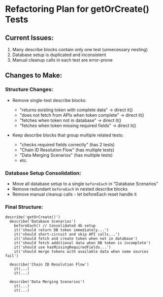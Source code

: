 # Refactoring Plan for getOrCreate() Tests

## Current Issues:
1. Many describe blocks contain only one test (unnecessary nesting)
2. Database setup is duplicated and inconsistent
3. Manual cleanup calls in each test are error-prone

## Changes to Make:

### Structure Changes:
- Remove single-test describe blocks:
  - "returns existing token with complete data" -> direct it()
  - "does not fetch from APIs when token complete" -> direct it()
  - "fetches when token not in database" -> direct it()
  - "fetches when token missing required fields" -> direct it()

- Keep describe blocks that group multiple related tests:
  - "checks required fields correctly" (has 2 tests)
  - "Chain ID Resolution Flow" (has multiple tests)
  - "Data Merging Scenarios" (has multiple tests)
  - etc.

### Database Setup Consolidation:
- Move all database setup to a single `beforeEach` in "Database Scenarios"
- Remove redundant `beforeEach` in nested describe blocks
- Remove manual cleanup calls - let beforeEach reset handle it

### Final Structure:
```
describe('getOrCreate()')
  describe('Database Scenarios')
    beforeEach() // Consolidated db setup
    it('should return DB token immediately...')
    it('should short-circuit and skip API calls...')
    it('should fetch and create token when not in database')
    it('should fetch additional data when DB token is incomplete')
    it('should use hasMissingRequiredFields...')
    it('should merge tokens with available data when some sources fail')

  describe('Chain ID Resolution Flow')
    it(...)
    it(...)

  describe('Data Merging Scenarios')
    it(...)
    it(...)
```
